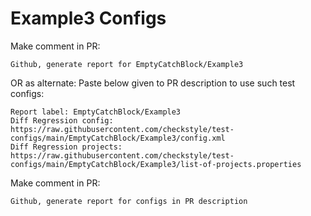 # Example3 Configs
Make comment in PR:
```
Github, generate report for EmptyCatchBlock/Example3
```
OR as alternate:
Paste below given to PR description to use such test configs:
```
Report label: EmptyCatchBlock/Example3
Diff Regression config: https://raw.githubusercontent.com/checkstyle/test-configs/main/EmptyCatchBlock/Example3/config.xml
Diff Regression projects: https://raw.githubusercontent.com/checkstyle/test-configs/main/EmptyCatchBlock/Example3/list-of-projects.properties
```
Make comment in PR:
```
Github, generate report for configs in PR description
```
